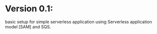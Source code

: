 # Version 0.1:
basic setup for simple serverless application using Serverless application model [SAM] and SQS.
